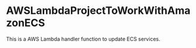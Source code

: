 # AWSLambdaProjectToWorkWithAmazonECS
This is a AWS Lambda handler function to update ECS services.

